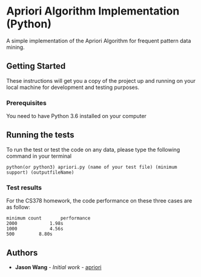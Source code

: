 # Apriori Algorithm Implementation (Python)

A simple implementation of the Apriori Algorithm for frequent pattern data mining.

## Getting Started

These instructions will get you a copy of the project up and running on your local machine for development and testing purposes. 

### Prerequisites

You need to have Python 3.6 installed on your computer

## Running the tests
To run the test or test the code on any data, please type the following command in your terminal

```
python(or python3) apriori.py (name of your test file) (minimum support) (outputfileName)
```
### Test results

For the CS378 homework, the code performance on these three cases are as follow:

```
minimum count		performance
2000			1.98s
1000			4.56s
500			8.80s
```

## Authors

* **Jason Wang** - *Initial work* - [apriori](https://github.com/Kuluso97/apriori)